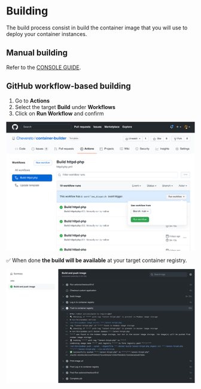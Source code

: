 # Building

The build process consist in build the container image that you will use to deploy your container instances.

## Manual building

Refer to the [CONSOLE GUIDE](console/BUILDING.md).

## GitHub workflow-based building

1. Go to **Actions**
2. Select the target **Build** under **Workflows**
3. Click on **Run Workflow** and confirm

![Build](src/build.png)

✅ When done **the build will be available** at your target container registry.

![Build log](src/build-log.png)
